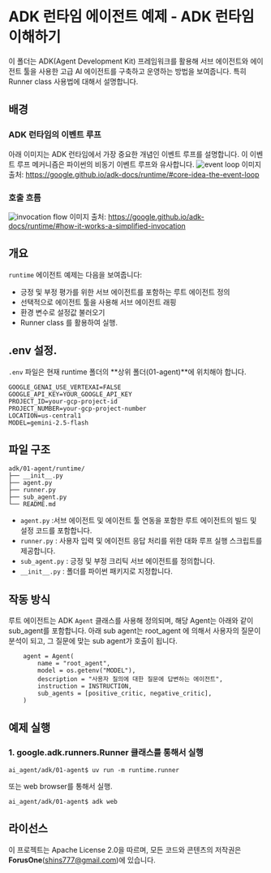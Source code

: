 # ADK 런타임 에이전트 예제 - ADK 런타임 이해하기

이 폴더는 ADK(Agent Development Kit) 프레임워크를 활용해 서브 에이전트와 에이전트 툴을 사용한 고급 AI 에이전트를 구축하고 운영하는 방법을 보여줍니다. 특히 Runner class 사용법에 대해서 설명합니다. 

## 배경

### ADK 런타임의 이벤트 루프
아래 이미지는 ADK 런타임에서 가장 중요한 개념인 이벤트 루프를 설명합니다. 이 이벤트 루프 메커니즘은 파이썬의 비동기 이벤트 루프와 유사합니다.
![event loop](https://google.github.io/adk-docs/assets/event-loop.png)
이미지 출처: https://google.github.io/adk-docs/runtime/#core-idea-the-event-loop

### 호출 흐름

![invocation flow](https://google.github.io/adk-docs/assets/invocation-flow.png)
이미지 출처: https://google.github.io/adk-docs/runtime/#how-it-works-a-simplified-invocation

## 개요
`runtime` 에이전트 예제는 다음을 보여줍니다:
- 긍정 및 부정 평가를 위한 서브 에이전트를 포함하는 루트 에이전트 정의
- 선택적으로 에이전트 툴을 사용해 서브 에이전트 래핑
- 환경 변수로 설정값 불러오기
- Runner class 를 활용하여 실행.

## .env 설정.

`.env` 파일은 현재 runtime 폴더의 **상위 폴더(01-agent)**에 위치해야 합니다.

```
GOOGLE_GENAI_USE_VERTEXAI=FALSE
GOOGLE_API_KEY=YOUR_GOOGLE_API_KEY
PROJECT_ID=your-gcp-project-id
PROJECT_NUMBER=your-gcp-project-number
LOCATION=us-central1
MODEL=gemini-2.5-flash
```

## 파일 구조
```
adk/01-agent/runtime/
├── __init__.py
├── agent.py
├── runner.py
├── sub_agent.py
└── README.md
```

- `agent.py` :서브 에이전트 및 에이전트 툴 연동을 포함한 루트 에이전트의 빌드 및 설정 코드를 포함합니다.
- `runner.py` : 사용자 입력 및 에이전트 응답 처리를 위한 대화 루프 실행 스크립트를 제공합니다.
- `sub_agent.py` : 긍정 및 부정 크리틱 서브 에이전트를 정의합니다.
- `__init__.py` : 폴더를 파이썬 패키지로 지정합니다.

## 작동 방식

루트 에이전트는 ADK `Agent` 클래스를 사용해 정의되며, 해당 Agent는 아래와 같이 sub_agent를 포함합니다.
아래 sub agent는 root_agent 에 의해서 사용자의 질문이 분석이 되고, 그 질문에 맞는 sub agent가 호출이 됩니다.

```
    agent = Agent(
        name = "root_agent",
        model = os.getenv("MODEL"),
        description = "사용자 질의에 대한 질문에 답변하는 에이전트",
        instruction = INSTRUCTION,
        sub_agents = [positive_critic, negative_critic],
    ) 
```

## 예제 실행
### 1. google.adk.runners.Runner 클래스를 통해서 실행
```
ai_agent/adk/01-agent$ uv run -m runtime.runner
```

또는 web browser를 통해서 실행.
```
ai_agent/adk/01-agent$ adk web
```

## 라이선스

이 프로젝트는 Apache License 2.0을 따르며, 모든 코드와 콘텐츠의 저작권은 **ForusOne**(shins777@gmail.com)에 있습니다.